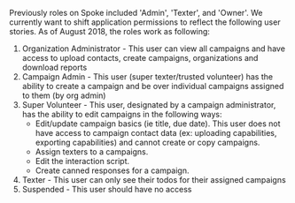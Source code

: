 Previously roles on Spoke included 'Admin', 'Texter', and 'Owner'. We currently want to shift application permissions to reflect the following user stories. As of August 2018, the roles work as following:

1) Organization Administrator - This user can view all campaigns and have access to upload contacts, create campaigns, organizations and download reports
2) Campaign Admin - This user (super texter/trusted volunteer) has the ability to create a campaign and be over individual campaigns assigned to them (by org admin)
3) Super Volunteer - This user, designated by a campaign administrator, has the ability to edit campaigns in the following ways:
    * Edit/update campaign basics (ie title, due date). This user does not have access to campaign contact data (ex: uploading capabilities, exporting capabilities) and cannot create or copy campaigns.
    * Assign texters to a campaigns.
    * Edit the interaction script.
    * Create canned responses for a campaign.
4) Texter - This user can only see their todos for their assigned campaigns
5) Suspended - This user should have no access
